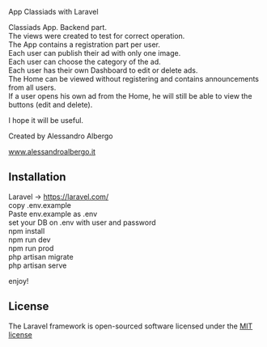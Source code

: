 App Classiads with Laravel

Classiads App. Backend part.<br>
The views were created to test for correct operation.<br>
The App contains a registration part per user.<br>
Each user can publish their ad with only one image.<br>
Each user can choose the category of the ad.<br>
Each user has their own Dashboard to edit or delete ads.<br>
The Home can be viewed without registering and contains announcements from all users.<br>
If a user opens his own ad from the Home, he will still be able to view the buttons (edit and delete).<br>

I hope it will be useful.<br>

Created by Alessandro Albergo<br>

www.alessandroalbergo.it <br>

## Installation <br>

Laravel -> https://laravel.com/ <br>
copy .env.example <br>
Paste env.example as .env <br>
set your DB on .env with user and password <br>
npm install <br>
npm run dev <br>
npm run prod <br>
php artisan migrate <br>
php artisan serve <br>

enjoy! <br>

## License

The Laravel framework is open-sourced software licensed under the [MIT license](https://opensource.org/licenses/MIT)
